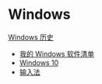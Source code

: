 # Windows

[Windows 历史](https://en.wikipedia.org/wiki/Microsoft_Windows)

- [我的 Windows 软件清单](list.md)
- [Windows 10](win10/index.md)
- [输入法](ime.md)
